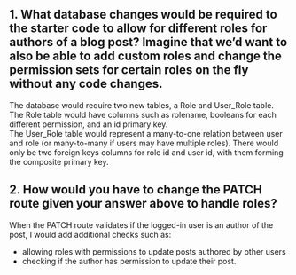 ##  1. What database changes would be required to the starter code to allow for different roles for authors of a blog post? Imagine that we’d want to also be able to add custom roles and change the permission sets for certain roles on the fly without any code changes.   
The database would require two new tables, a Role and User_Role table.  
The Role table would have columns such as rolename, booleans for each different permission, and an id primary key.  
The User_Role table would represent a many-to-one relation between user and role (or many-to-many if users may have multiple roles). There would only be two foreign keys columns for role id and user id, with them forming the composite primary key.

## 2. How would you have to change the PATCH route given your answer above to handle roles?  
When the PATCH route validates if the logged-in user is an author of the post, I would add additional checks such as:
* allowing roles with permissions to update posts authored by other users
* checking if the author has permission to update their post.
